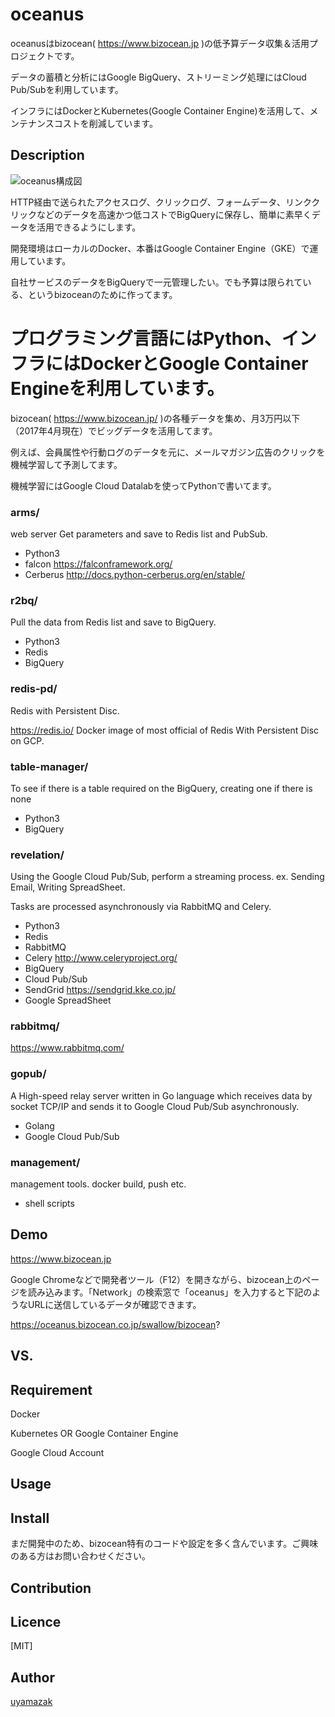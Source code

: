 oceanus
========
oceanusはbizocean( https://www.bizocean.jp )の低予算データ収集＆活用プロジェクトです。

データの蓄積と分析にはGoogle BigQuery、ストリーミング処理にはCloud Pub/Subを利用しています。

インフラにはDockerとKubernetes(Google Container Engine)を活用して、メンテナンスコストを削減しています。

## Description
![oceanus構成図](https://cdn-ak.f.st-hatena.com/images/fotolife/u/uyamazak/20170419/20170419163411.png "oceanus構成図")

HTTP経由で送られたアクセスログ、クリックログ、フォームデータ、リンククリックなどのデータを高速かつ低コストでBigQueryに保存し、簡単に素早くデータを活用できるようにします。

開発環境はローカルのDocker、本番はGoogle Container Engine（GKE）で運用しています。

自社サービスのデータをBigQueryで一元管理したい。でも予算は限られている、というbizoceanのために作ってます。


プログラミング言語にはPython、インフラにはDockerとGoogle Container Engineを利用しています。
=======
bizocean( https://www.bizocean.jp/ )の各種データを集め、月3万円以下（2017年4月現在）でビッグデータを活用してます。

例えば、会員属性や行動ログのデータを元に、メールマガジン広告のクリックを機械学習して予測してます。

機械学習にはGoogle Cloud Datalabを使ってPythonで書いてます。


### arms/
web server
Get parameters and save to Redis list and PubSub.

- Python3
- falcon https://falconframework.org/
- Cerberus http://docs.python-cerberus.org/en/stable/

### r2bq/
Pull the data from Redis list and save to BigQuery.

- Python3
- Redis
- BigQuery

### redis-pd/
Redis with Persistent Disc.

https://redis.io/
Docker image of most official of Redis With Persistent Disc on GCP.


### table-manager/
To see if there is a table required on the BigQuery, creating one if there is none

- Python3
- BigQuery

### revelation/
Using the Google Cloud Pub/Sub, perform a streaming process.
ex. Sending Email, Writing SpreadSheet.

Tasks are processed asynchronously via RabbitMQ and Celery.

- Python3
- Redis
- RabbitMQ
- Celery http://www.celeryproject.org/
- BigQuery
- Cloud Pub/Sub
- SendGrid https://sendgrid.kke.co.jp/
- Google SpreadSheet


### rabbitmq/
https://www.rabbitmq.com/

### gopub/
A High-speed relay server written in Go language which receives data by socket TCP/IP and sends it to Google Cloud Pub/Sub asynchronously.

- Golang
- Google Cloud Pub/Sub


### management/
management tools. docker build, push etc.

- shell scripts

## Demo
https://www.bizocean.jp

Google Chromeなどで開発者ツール（F12）を開きながら、bizocean上のページを読み込みます。「Network」の検索窓で「oceanus」を入力すると下記のようなURLに送信しているデータが確認できます。

https://oceanus.bizocean.co.jp/swallow/bizocean?

## VS.

## Requirement

Docker

Kubernetes OR Google Container Engine

Google Cloud Account

## Usage


## Install
まだ開発中のため、bizocean特有のコードや設定を多く含んでいます。ご興味のある方はお問い合わせください。


## Contribution


## Licence

[MIT]

## Author

[uyamazak](http://uyamazak.hatenablog.com/)

